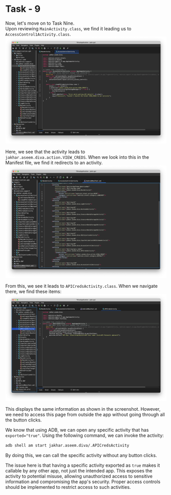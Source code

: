# Task - 9

Now, let's move on to Task Nine.  
Upon reviewing `MainActivity.class`, we find it leading us to `AccessControl1Activity.class`.  
![Untitled](DIVA%20ScreenShots/Level%20-%209%20(AccessControl1Activity).png)

Here, we see that the activity leads to `jakhar.aseem.diva.action.VIEW_CREDS`. When we look into this in the Manifest file, we find it redirects to an activity.
![Untitled](DIVA%20ScreenShots/Level%20-%209%20(Manifest).png)

From this, we see it leads to `APICredsActivity.class`. When we navigate there, we find these items:
![Untitled](DIVA%20ScreenShots/Level%20-%209%20(APICredsActivity).png)

This displays the same information as shown in the screenshot. However, we need to access this page from outside the app without going through all the button clicks.

We know that using ADB, we can open any specific activity that has `exported="true"`. Using the following command, we can invoke the activity:
```bash
adb shell am start jakhar.aseem.diva/.APICredsActivity
```
By doing this, we can call the specific activity without any button clicks.

The issue here is that having a specific activity exported as `true` makes it callable by any other app, not just the intended app. This exposes the activity to potential misuse, allowing unauthorized access to sensitive information and compromising the app's security. Proper access controls should be implemented to restrict access to such activities.